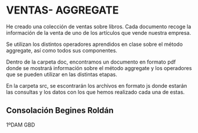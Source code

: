 #  VENTAS- AGGREGATE

He creado una colección de ventas sobre libros.
Cada documento recoge la información de la venta de uno de los artículos que vende nuestra empresa.

Se utilizan los distintos operadores aprendidos en clase sobre el método aggregate, así como todos sus componentes.

Dentro de la carpeta doc, encontramos un documento en formato pdf donde se mostrará información sobre el método aggregate y los operadores que se pueden utilizar en las distintas etapas.

En la carpeta src, se escontrarán los archivos en formato js donde estarán las consultas y los datos con los que hemos realizado cada una de estas.


## Consolación Begines Roldán
1ºDAM GBD
